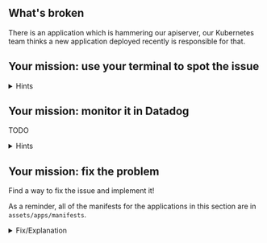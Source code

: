 ## What's broken

There is an application which is hammering our apiserver, our Kubernetes team
thinks a new application deployed recently is responsible for that.

## Your mission: use your terminal to spot the issue

<details>
<summary>Hints</summary>
The [Kubernetes audit logs](https://app.datadoghq.com/logs?cols=core_host%2Ccore_service&event&index=main&live=true&query=source%3Akubernetes.audit&stream_sort=desc) that we added earlier can be helpful to audit
whoever is making calls to the apiserver. You can use facets to filter on a
specific resources, URI or requester.
</details>

## Your mission: monitor it in Datadog

TODO

<details>
<summary>Hints</summary>
TODO
</details>

## Your mission: fix the problem

Find a way to fix the issue and implement it!

As a reminder, all of the manifests for the applications in this section are in
`assets/apps/manifests`.

<details>
<summary>Fix/Explanation</summary>
TODO
</details>
